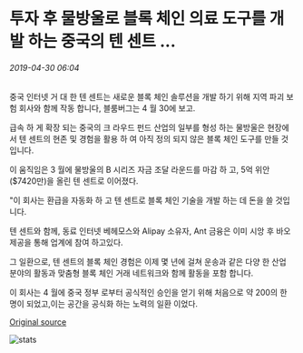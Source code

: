 # 투자 후 물방울로 블록 체인 의료 도구를 개발 하는 중국의 텐 센트 ...

###### 2019-04-30 06:04

중국 인터넷 거 대 한 텐 센트는 새로운 블록 체인 솔루션을 개발 하기 위해 지역 파괴 보험 회사와 함께 작동 합니다, 블룸버그는 4 월 30에 보고.

급속 하 게 확장 되는 중국의 크 라우드 펀드 산업의 일부를 형성 하는 물방울은 현장에서 텐 센트의 현존 및 경험을 활용 하 여 아직 정의 되지 않은 블록 체인 도구를 만들 것입니다.

이 움직임은 3 월에 물방울의 B 시리즈 자금 조달 라운드를 마감 하 고, 5억 위안 ($7420만)을 올린 텐 센트로 이어졌다.

"이 회사는 환급을 자동화 하 고 텐 센트로 블록 체인 기술을 개발 하는 데 돈을 쓸 것입니다.

텐 센트와 함께, 동료 인터넷 베헤모스와 Alipay 소유자, Ant 금융은 이미 시앙 후 바오 제공을 통해 업계에 참여 하고있다.

그 일환으로, 텐 센트의 블록 체인 경험은 이제 몇 년에 걸쳐 운송과 같은 다양 한 산업 분야의 활동과 맞춤형 블록 체인 거래 네트워크와 함께 활동을 포함 합니다.

이 회사는 4 월에 중국 정부 로부터 공식적인 승인을 얻기 위해 처음으로 약 200의 한 명이 되었고,이는 공간을 공식화 하는 노력의 일환 이었다.

[Original source](https://cointelegraph.com/news/chinas-tencent-to-develop-blockchain-medical-tools-with-waterdrop-after-investment)

![stats](https://c.statcounter.com/11760860/0/a89fa40b/1/ "stats")